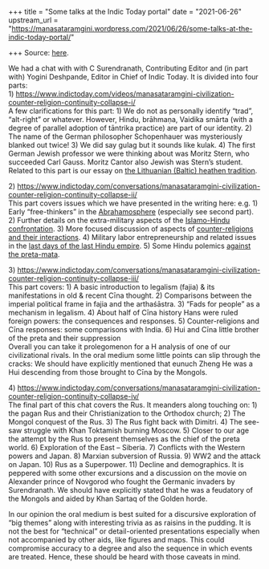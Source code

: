 +++
title = "Some talks at the Indic Today portal"
date = "2021-06-26"
upstream_url = "https://manasataramgini.wordpress.com/2021/06/26/some-talks-at-the-indic-today-portal/"

+++
Source: [here](https://manasataramgini.wordpress.com/2021/06/26/some-talks-at-the-indic-today-portal/).

We had a chat with with C Surendranath, Contributing Editor and (in part with) Yogini Deshpande, Editor in Chief of Indic Today. It is divided into four parts:  
1)
<https://www.indictoday.com/videos/manasataramgini-civilization-counter-religion-continuity-collapse-i/>  
A few clarifications for this part: 1) We do not as personally identify “trad”, “alt-right” or whatever. However, Hindu, brāhmaṇa, Vaidika smārta (with a degree of parallel adoption of tāntrika practice) are part of our identity. 2) The name of the German philosopher Schopenhauer was mysteriously blanked out twice! 3) We did say gulag but it sounds like kulak. 4) The first German Jewish professor we were thinking about was Moritz Stern, who succeeded Carl Gauss. Moritz Cantor also Jewish was Stern’s student. Related to this part is our essay on [the Lithuanian (Baltic) heathen tradition](https://manasataramgini.wordpress.com/2016/03/13/some-notes-on-the-heathen-lithuania-and-its-demise/).

2\)
<https://www.indictoday.com/conversations/manasataramgini-civilization-counter-religion-continuity-collapse-ii/>  
This part covers issues which we have presented in the writing here: e.g. 1) Early “free-thinkers” in the [Abrahamosphere](https://manasataramgini.wordpress.com/2012/04/01/5030/)
(especially see second part). 2) Further details on the extra-military
aspects of the [Islamo-Hindu confrontation](https://manasataramgini.wordpress.com/2014/02/04/some-notes-on-the-extra-military-aspects-of-the-islamo-hindu-confrontation/). 3) More focused discussion of aspects of [counter-religions and their interactions](https://manasataramgini.wordpress.com/2016/03/11/unmada-carca/). 4) Military labor entrepreneurship and related issues in the [last days of the last Hindu empire](https://manasataramgini.wordpress.com/2011/10/09/yuddha-vyuha-s-mlechcha-s-and-vanija-niti-in-the-last-hindu-empire/). 5) Some Hindu polemics [against the preta-mata](https://manasataramgini.wordpress.com/2013/04/30/a-hindu-polemic-against-the-pretamata/).

3\)
<https://www.indictoday.com/conversations/manasataramgini-civilization-counter-religion-continuity-collapse-iii/>  
This part covers: 1) A basic introduction to legalism (fajia) & its manifestations in old & recent Cīna thought. 2) Comparisons between the imperial political frame in fajia and the arthaśāstra. 3) “Fads for people” as a mechanism in legalism. 4) About half of Cīna history Hans were ruled foreign powers: the consequences and responses. 5) Counter-religions and Cīna responses: some comparisons with India. 6) Hui and Cīna little brother of the preta and their suppression  
Overall you can take it prolegomenon for a H analysis of one of our civilizational rivals. In the oral medium some little points can slip through the cracks: We should have explicitly mentioned that eunuch Zheng He was a Hui descending from those brought to Cīna by the Mongols.

4\)
<https://www.indictoday.com/conversations/manasataramgini-civilization-counter-religion-continuity-collapse-iv/>  
The final part of this chat covers the Rus. It meanders along touching on: 1) the pagan Rus and their Christianization to the Orthodox church; 2) The Mongol conquest of the Rus. 3) The Rus fight back with Dimitri. 4) The see-saw struggle with Khan Toktamish burning Moscow. 5) Closer to our age the attempt by the Rus to present themselves as the chief of the preta world. 6) Exploration of the East – Siberia. 7) Conflicts with the Western powers and Japan. 8) Marxian subversion of Russia. 9) WW2 and the attack on Japan. 10) Rus as a Superpower. 11) Decline and demographics. It is peppered with some other excursions and a discussion on the movie on Alexander prince of Novgorod who fought the Germanic invaders by Surendranath. We should have explicitly stated that he was a feudatory of the Mongols and aided by Khan Sartaq of the Golden horde.

In our opinion the oral medium is best suited for a discursive exploration of “big themes” along with interesting trivia as as raisins in the pudding. It is not the best for “technical” or detail-oriented presentations especially when not accompanied by other aids, like figures and maps. This could compromise accuracy to a degree and also the sequence in which events are treated. Hence, these should be heard with those caveats in mind.

